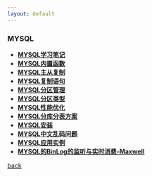 ```yaml
---
layout: default
---
```


### MYSQL

  * **[MYSQL学习笔记](./detail/MYSQL学习笔记.html)**
  * **[MYSQL内置函数](./detail/MYSQL内置函数.html)**
  * **[MYSQL主从复制](./detail/MYSQL主从复制.html)**
  * **[MYSQL复制语句](./detail/MYSQL复制语句.html)**
  * **[MYSQL分区管理](./detail/MYSQL分区管理.html)**
  * **[MYSQL分区类型](./detail/MYSQL分区类型.html)**
  * **[MYSQL性能优化](./detail/MYSQL性能优化.html)**
  * **[MYSQL分库分表方案](./detail/MYSQL分库分表方案.html)**
  * **[MYSQL安装](./detail/MYSQL安装.html)**
  * **[MYSQL中文乱码问题](./detail/MYSQL中文乱码问题.html)**
  * **[MYSQL应用实例](./detail/MYSQL应用实例.html)**
  * **[MYSQL的BinLog的监听与实时消费-Maxwell](./detail/MYSQL的BinLog的监听与实时消费.md)**


[back](./../../)